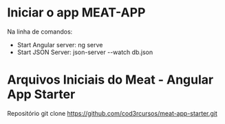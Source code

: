 ﻿# Iniciar o app MEAT-APP

Na linha de comandos:
- Start Angular server:		ng serve
- Start JSON Server:		json-server --watch db.json

# Arquivos Iniciais do Meat - Angular App Starter
Repositório
git clone https://github.com/cod3rcursos/meat-app-starter.git